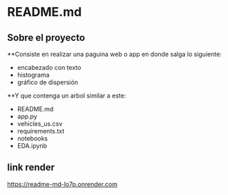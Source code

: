 # README.md
## Sobre el proyecto

**Consiste en realizar una paguina web o app en donde salga lo siguiente:
  - encabezado con texto 
  - histograma
  - gráfico de dispersión

**Y que contenga un arbol similar a este:
  - README.md
  - app.py
  - vehicles_us.csv
  - requirements.txt
  - notebooks
  - EDA.ipynb

  ## link render
https://readme-md-lo7p.onrender.com